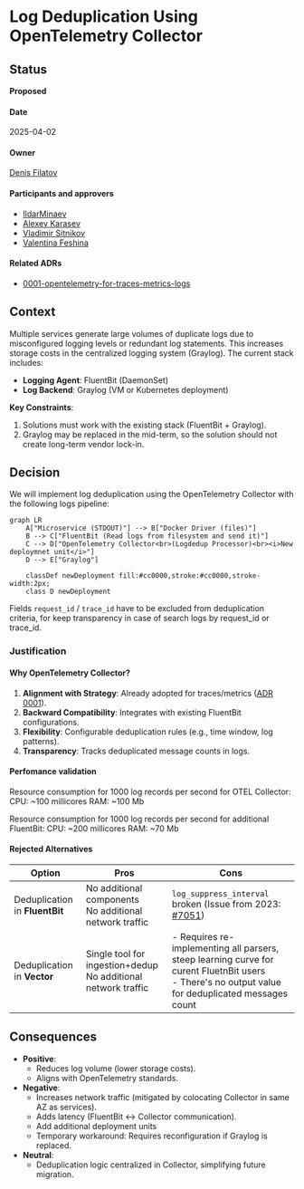 # Log Deduplication Using OpenTelemetry Collector

## Status
**Proposed**
#### Date
2025-04-02
#### Owner
[Denis Filatov](https://github.com/denifilatoff)
#### Participants and approvers
- [IldarMinaev](https://github.com/IldarMinaev)
- [Alexey Karasev](https://github.com/asatt)
- [Vladimir Sitnikov](https://github.com/vlsi)
- [Valentina Feshina](https://github.com/Beauline)
#### Related ADRs
- [0001-opentelemetry-for-traces-metrics-logs](https://github.com/Netcracker/qubership-observability-operator/blob/main/docs/adr/0001-opentelemetry-for-traces-metrics-logs.md)

## Context
Multiple services generate large volumes of duplicate logs due to misconfigured logging levels or redundant log statements. This increases storage costs in the centralized logging system (Graylog). The current stack includes:
- **Logging Agent**: FluentBit (DaemonSet)
- **Log Backend**: Graylog (VM or Kubernetes deployment)

**Key Constraints**:
1. Solutions must work with the existing stack (FluentBit + Graylog).
2. Graylog may be replaced in the mid-term, so the solution should not create long-term vendor lock-in.

## Decision
We will implement log deduplication using the OpenTelemetry Collector with the following logs pipeline:  
```mermaid
graph LR
    A["Microservice (STDOUT)"] --> B["Docker Driver (files)"]
    B --> C["FluentBit (Read logs from filesystem and send it)"]
    C --> D["OpenTelemetry Collector<br>(Logdedup Processor)<br><i>New deploymnet unit</i>"]
    D --> E["Graylog"]

    classDef newDeployment fill:#cc0000,stroke:#cc0000,stroke-width:2px;
    class D newDeployment
```

Fields `request_id` / `trace_id` have to be excluded from deduplication criteria, for keep transparency in case of search logs by request_id or trace_id. 
### Justification
#### Why OpenTelemetry Collector?
1. **Alignment with Strategy**: Already adopted for traces/metrics ([ADR 0001](https://github.com/Netcracker/qubership-observability-operator/blob/main/docs/adr/0001-opentelemetry-for-traces-metrics-logs.md)).
2. **Backward Compatibility**: Integrates with existing FluentBit configurations.
3. **Flexibility**: Configurable deduplication rules (e.g., time window, log patterns).
4. **Transparency**: Tracks deduplicated message counts in logs.

#### Perfomance validation
Resource consumption for 1000 log records per second for OTEL Collector:
CPU: ~100 millicores
RAM: ~100 Mb

Resource consumption for 1000 log records per second for additional FluentBit:
CPU: ~200 millicores
RAM: ~70 Mb

#### Rejected Alternatives
| Option                         | Pros                                                             | Cons                                                                                                                                                 |
| ------------------------------ | ---------------------------------------------------------------- | ---------------------------------------------------------------------------------------------------------------------------------------------------- |
| Deduplication in **FluentBit** | No additional components<br>No additional network traffic        | `log_suppress_interval` broken (Issue from 2023: [#7051](https://github.com/fluent/fluent-bit/issues/7051))                                          |
| Deduplication in **Vector**    | Single tool for ingestion+dedup<br>No additional network traffic | - Requires re-implementing all parsers, steep learning curve for curent FluetnBit users<br>- There's no output value for deduplicated messages count |

## Consequences
- **Positive**:  
  - Reduces log volume (lower storage costs).  
  - Aligns with OpenTelemetry standards.  
- **Negative**:  
  - Increases network traffic (mitigated by colocating Collector in same AZ as services).  
  - Adds latency (FluentBit ↔ Collector communication).
  - Add additional deployment units
  - Temporary workaround: Requires reconfiguration if Graylog is replaced.  
- **Neutral**:
  - Deduplication logic centralized in Collector, simplifying future migration.  
